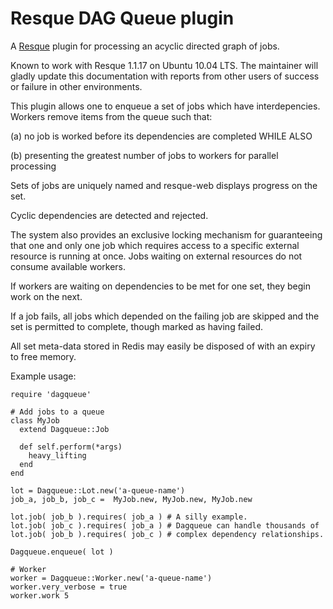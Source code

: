 Resque DAG Queue plugin
=======================

A [Resque][rq] plugin for processing an acyclic directed graph of jobs.

Known to work with Resque 1.1.17 on Ubuntu 10.04 LTS. The maintainer will gladly
update this documentation with reports from other users of success or failure in
other environments.

This plugin allows one to enqueue a set of jobs which have interdepencies.
Workers remove items from the queue such that:

 (a) no job is worked before its dependencies are completed  WHILE ALSO

 (b) presenting the greatest number of jobs to workers for parallel processing

Sets of jobs are uniquely named and resque-web displays progress on the set.

Cyclic dependencies are detected and rejected.

The system also provides an exclusive locking mechanism for guaranteeing that
one and only one job which requires access to a specific external resource is
running at once. Jobs waiting on external resources do not consume available
workers.

If workers are waiting on dependencies to be met for one set, they begin work
on the next.

If a job fails, all jobs which depended on the failing job are skipped and the
set is permitted to complete, though marked as having failed.

All set meta-data stored in Redis may easily be disposed of with an expiry to
free memory.

Example usage:

    require 'dagqueue'

    # Add jobs to a queue
    class MyJob
      extend Dagqueue::Job

      def self.perform(*args)
        heavy_lifting
      end
    end

    lot = Dagqueue::Lot.new('a-queue-name')
    job_a, job_b, job_c =  MyJob.new, MyJob.new, MyJob.new

    lot.job( job_b ).requires( job_a ) # A silly example.
    lot.job( job_c ).requires( job_a ) # Dagqueue can handle thousands of
    lot.job( job_b ).requires( job_c ) # complex dependency relationships.

    Dagqueue.enqueue( lot )

    # Worker
    worker = Dagqueue::Worker.new('a-queue-name')
    worker.very_verbose = true
    worker.work 5

[rq]: http://github.com/defunkt/resque

